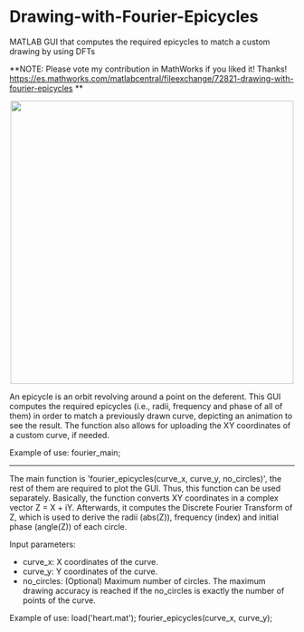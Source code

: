 # Drawing-with-Fourier-Epicycles
MATLAB GUI that computes the required epicycles to match a custom drawing by using DFTs

**NOTE: Please vote my contribution in MathWorks if you liked it! Thanks!
https://es.mathworks.com/matlabcentral/fileexchange/72821-drawing-with-fourier-epicycles
**

<p align="center">
  <img src="https://es.mathworks.com/matlabcentral/mlc-downloads/downloads/c504760e-4d92-452b-8c57-501e408f5b55/a9a8b935-5bd0-4baf-93f4-66c1b50c2729/images/screenshot.png" width="500">
</p>


An epicycle is an orbit revolving around a point on the deferent. This GUI computes the required epicycles (i.e., radii, frequency and phase of all of them) in order to match a previously drawn curve, depicting an animation to see the result. The function also allows for uploading the XY coordinates of a custom curve, if needed.

Example of use:
fourier_main;

--------------------------------------------------------------------------------------------------------
The main function is 'fourier_epicycles(curve_x, curve_y, no_circles)', the rest of them are required to plot the GUI. Thus, this function can be used separately. Basically, the function converts XY coordinates in a complex vector Z = X + iY. Afterwards, it computes the Discrete Fourier Transform of Z, which is used to derive the radii (abs(Z)), frequency (index) and initial phase (angle(Z)) of each circle.

Input parameters:
- curve_x: X coordinates of the curve.
- curve_y: Y coordinates of the curve.
- no_circles: (Optional) Maximum number of circles. The maximum drawing accuracy is reached if the no_circles is exactly the number of points of the curve.

Example of use:
load('heart.mat'); fourier_epicycles(curve_x, curve_y);

